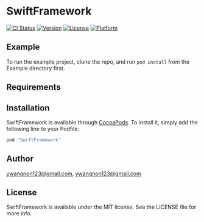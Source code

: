 # SwiftFramework

[![CI Status](https://img.shields.io/travis/ywangnon123@gmail.com/SwiftFramework.svg?style=flat)](https://travis-ci.org/ywangnon123@gmail.com/SwiftFramework)
[![Version](https://img.shields.io/cocoapods/v/SwiftFramework.svg?style=flat)](https://cocoapods.org/pods/SwiftFramework)
[![License](https://img.shields.io/cocoapods/l/SwiftFramework.svg?style=flat)](https://cocoapods.org/pods/SwiftFramework)
[![Platform](https://img.shields.io/cocoapods/p/SwiftFramework.svg?style=flat)](https://cocoapods.org/pods/SwiftFramework)

## Example

To run the example project, clone the repo, and run `pod install` from the Example directory first.

## Requirements

## Installation

SwiftFramework is available through [CocoaPods](https://cocoapods.org). To install
it, simply add the following line to your Podfile:

```ruby
pod 'SwiftFramework'
```

## Author

ywangnon123@gmail.com, ywangnon123@gmail.com

## License

SwiftFramework is available under the MIT license. See the LICENSE file for more info.
